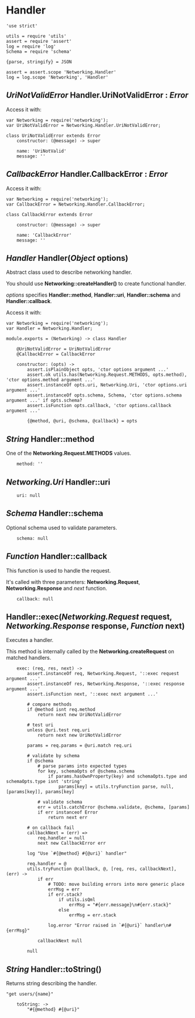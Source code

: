 Handler
=======

	'use strict'

	utils = require 'utils'
	assert = require 'assert'
	log = require 'log'
	Schema = require 'schema'

	{parse, stringify} = JSON

	assert = assert.scope 'Networking.Handler'
	log = log.scope 'Networking', 'Handler'

*UriNotValidError* Handler.UriNotValidError : *Error*
-----------------------------------------------------

Access it with:
```
var Networking = require('networking');
var UriNotValidError = Networking.Handler.UriNotValidError;
```

	class UriNotValidError extends Error
		constructor: (@message) -> super

		name: 'UriNotValid'
		message: ''

*CallbackError* Handler.CallbackError : *Error*
-----------------------------------------------

Access it with:
```
var Networking = require('networking');
var CallbackError = Networking.Handler.CallbackError;
```

	class CallbackError extends Error

		constructor: (@message) -> super

		name: 'CallbackError'
		message: ''

*Handler* Handler(*Object* options)
-----------------------------------

Abstract class used to describe networking handler.

You should use **Networking::createHandler()** to create functional handler.

*options* specifies **Handler::method**, **Handler::uri**,
**Handler::schema** and **Handler::callback**.

Access it with:
```
var Networking = require('networking');
var Handler = Networking.Handler;
```

	module.exports = (Networking) -> class Handler

		@UriNotValidError = UriNotValidError
		@CallbackError = CallbackError

		constructor: (opts) ->
			assert.isPlainObject opts, 'ctor options argument ...'
			assert.ok utils.has(Networking.Request.METHODS, opts.method), 'ctor options.method argument ...'
			assert.instanceOf opts.uri, Networking.Uri, 'ctor options.uri argument ...'
			assert.instanceOf opts.schema, Schema, 'ctor options.schema argument ...' if opts.schema?
			assert.isFunction opts.callback, 'ctor options.callback argument ...'

			{@method, @uri, @schema, @callback} = opts

*String* Handler::method
------------------------

One of the **Networking.Request.METHODS** values.

		method: ''

*Networking.Uri* Handler::uri
-----------------------------

		uri: null

*Schema* Handler::schema
------------------------

Optional schema used to validate parameters.

		schema: null

*Function* Handler::callback
----------------------------

This function is used to handle the request.

It's called with three parameters: **Networking.Request**, **Networking.Response** and
*next* function.

		callback: null

Handler::exec(*Networking.Request* request, *Networking.Response* response, *Function* next)
--------------------------------------------------------------------------------------------

Executes a handler.

This method is internally called by the **Networking.createRequest** on matched handlers.

		exec: (req, res, next) ->
			assert.instanceOf req, Networking.Request, '::exec request argument ...'
			assert.instanceOf res, Networking.Response, '::exec response argument ...'
			assert.isFunction next, '::exec next argument ...'

			# compare methods
			if @method isnt req.method
				return next new UriNotValidError

			# test uri
			unless @uri.test req.uri
				return next new UriNotValidError

			params = req.params = @uri.match req.uri

			# validate by schema
			if @schema
				# parse params into expected types
				for key, schemaOpts of @schema.schema
					if params.hasOwnProperty(key) and schemaOpts.type and schemaOpts.type isnt 'string'
						params[key] = utils.tryFunction parse, null, [params[key]], params[key]

				# validate schema
				err = utils.catchError @schema.validate, @schema, [params]
				if err instanceof Error
					return next err

			# on callback fail
			callbackNext = (err) =>
				req.handler = null
				next new CallbackError err

			log "Use `#{@method} #{@uri}` handler"

			req.handler = @
			utils.tryFunction @callback, @, [req, res, callbackNext], (err) ->
				if err
					# TODO: move building errors into more generic place
					errMsg = err
					if err.stack?
						if utils.isQml
							errMsg = "#{err.message}\n#{err.stack}"
						else
							errMsg = err.stack

					log.error "Error raised in `#{@uri}` handler\n#{errMsg}"

				callbackNext null

			null

*String* Handler::toString()
----------------------------

Returns string describing the handler.

```
"get users/{name}"
```

		toString: ->
			"#{@method} #{@uri}"
